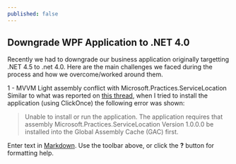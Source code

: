 ```yaml
---
published: false
---
```

## Downgrade WPF Application to .NET 4.0

Recently we had to downgrade our business application originally targetting .NET 4.5 to .net 4.0. Here are the main challenges we faced during the process and how we overcome/worked around them.

1 - MVVM Light assembly conflict with Microsoft.Practices.ServiceLocation
Similar to what was reported on [this thread](http://stackoverflow.com/questions/14791089/mvvm-light-assembly-conflict-with-microsoft-practices-servicelocation), when I tried to install the application (using ClickOnce) the following error was shown:

> Unable to install or run the application. The application requires that assembly Microsoft.Practices.ServiceLocation Version 1.0.0.0 be installed into the Global Assembly Cache (GAC) first.


Enter text in [Markdown](http://daringfireball.net/projects/markdown/). Use the toolbar above, or click the **?** button for formatting help.
